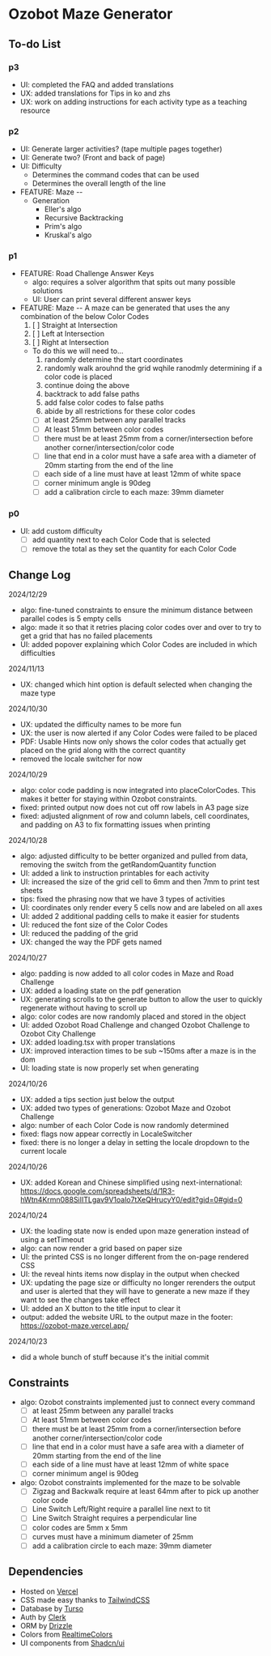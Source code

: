 # Ozobot Maze Generator

## To-do List

### p3

- UI: completed the FAQ and added translations
- UX: added translations for Tips in ko and zhs
- UX: work on adding instructions for each activity type as a teaching resource

### p2

- UI: Generate larger activities? (tape multiple pages together)
- UI: Generate two? (Front and back of page)
- UI: Difficulty
  - Determines the command codes that can be used
  - Determines the overall length of the line
- FEATURE: Maze --
  - Generation
    - Eller's algo
    - Recursive Backtracking
    - Prim's algo
    - Kruskal's algo

### p1

- FEATURE: Road Challenge Answer Keys
  - algo: requires a solver algorithm that spits out many possible solutions
  - UI: User can print several different answer keys
- FEATURE: Maze -- A maze can be generated that uses the any combination of the below Color Codes
  1. [ ] Straight at Intersection
  2. [ ] Left at Intersection
  3. [ ] Right at Intersection
  - To do this we will need to...
    1. randomly determine the start coordinates
    2. randomly walk arouhnd the grid wqhile ranodmly determining if a color code is placed
    3. continue doing the above
    4. backtrack to add false paths
    5. add false color codes to false paths
    6. abide by all restrictions for these color codes
    - [ ] at least 25mm between any parallel tracks
    - [ ] At least 51mm between color codes
    - [ ] there must be at least 25mm from a corner/intersection before another corner/intersection/color code
    - [ ] line that end in a color must have a safe area with a diameter of 20mm starting from the end of the line
    - [ ] each side of a line must have at least 12mm of white space
    - [ ] corner minimum angle is 90deg
    - [ ] add a calibration circle to each maze: 39mm diameter

### p0

- UI: add custom difficulty
  - [ ] add quantity next to each Color Code that is selected
  - [ ] remove the total as they set the quantity for each Color Code

## Change Log

2024/12/29

- algo: fine-tuned constraints to ensure the minimum distance between parallel codes is 5 empty cells
- algo: made it so that it retries placing color codes over and over to try to get a grid that has no failed placements
- UI: added popover explaining which Color Codes are included in which difficulties

2024/11/13

- UX: changed which hint option is default selected when changing the maze type

2024/10/30

- UX: updated the difficulty names to be more fun
- UX: the user is now alerted if any Color Codes were failed to be placed
- PDF: Usable Hints now only shows the color codes that actually get placed on the grid along with the correct quantity
- removed the locale switcher for now

2024/10/29

- algo: color code padding is now integrated into placeColorCodes. This makes it better for staying within Ozobot constraints.
- fixed: printed output now does not cut off row labels in A3 page size
- fixed: adjusted alignment of row and column labels, cell coordinates, and padding on A3 to fix formatting issues when printing

2024/10/28

- algo: adjusted difficulty to be better organized and pulled from data, removing the switch from the getRandomQuantity function
- UI: added a link to instruction printables for each activity
- UI: increased the size of the grid cell to 6mm and then 7mm to print test sheets
- tips: fixed the phrasing now that we have 3 types of activities
- UI: coordinates only render every 5 cells now and are labeled on all axes
- UI: added 2 additional padding cells to make it easier for students
- UI: reduced the font size of the Color Codes
- UI: reduced the padding of the grid
- UX: changed the way the PDF gets named

2024/10/27

- algo: padding is now added to all color codes in Maze and Road Challenge
- UX: added a loading state on the pdf generation
- UX: generating scrolls to the generate button to allow the user to quickly regenerate without having to scroll up
- algo: color codes are now randomly placed and stored in the object
- UI: added Ozobot Road Challenge and changed Ozobot Challenge to Ozobot City Challenge
- UX: added loading.tsx with proper translations
- UX: improved interaction times to be sub ~150ms after a maze is in the dom
- UI: loading state is now properly set when generating

2024/10/26

- UX: added a tips section just below the output
- UX: added two types of generations: Ozobot Maze and Ozobot Challenge
- algo: number of each Color Code is now randomly determined
- fixed: flags now appear correctly in LocaleSwitcher
- fixed: there is no longer a delay in setting the locale dropdown to the current locale

2024/10/26

- UX: added Korean and Chinese simplified using next-international: https://docs.google.com/spreadsheets/d/1R3-hWtn4Krmn088SiIITLgav9V1oalo7tXeQHrucyY0/edit?gid=0#gid=0

2024/10/24

- UX: the loading state now is ended upon maze generation instead of using a setTimeout
- algo: can now render a grid based on paper size
- UI: the printed CSS is no longer different from the on-page rendered CSS
- UI: the reveal hints items now display in the output when checked
- UX: updating the page size or difficulty no longer rerenders the output and user is alerted that they will have to generate a new maze if they want to see the changes take effect
- UI: added an X button to the title input to clear it
- output: added the website URL to the output maze in the footer: https://ozobot-maze.vercel.app/

2024/10/23

- did a whole bunch of stuff because it's the initial commit

## Constraints

- algo: Ozobot constraints implemented just to connect every command
  - [ ] at least 25mm between any parallel tracks
  - [ ] At least 51mm between color codes
  - [ ] there must be at least 25mm from a corner/intersection before another corner/intersection/color code
  - [ ] line that end in a color must have a safe area with a diameter of 20mm starting from the end of the line
  - [ ] each side of a line must have at least 12mm of white space
  - [ ] corner minimum angel is 90deg
- algo: Ozobot constraints implemented for the maze to be solvable
  - [ ] Zigzag and Backwalk require at least 64mm after to pick up another color code
  - [ ] Line Switch Left/Right require a parallel line next to tit
  - [ ] Line Switch Straight requires a perpendicular line
  - [ ] color codes are 5mm x 5mm
  - [ ] curves must have a minimum diameter of 25mm
  - [ ] add a calibration circle to each maze: 39mm diameter

## Dependencies

- Hosted on [Vercel](https://vercel.com/)
- CSS made easy thanks to [TailwindCSS](https://tailwindcss.com/)
- Database by [Turso](https://turso.tech/)
- Auth by [Clerk](https://clerk.com/)
- ORM by [Drizzle](https://orm.drizzle.team/)
- Colors from [RealtimeColors](https://www.realtimecolors.com/?colors=def2e7-050e09-89ddb0-1f824d-2bd579&fonts=Poppins-Poppins)
- UI components from [Shadcn/ui](https://ui.shadcn.com/)

